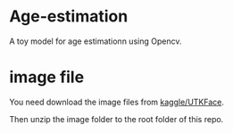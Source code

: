 # Age-estimation

A toy model for age estimationn using Opencv.

# image file

You need download the image files from [kaggle/UTKFace](https://www.kaggle.com/datasets/jangedoo/utkface-new?resource=download).

Then unzip the image folder to the root folder of this repo.
